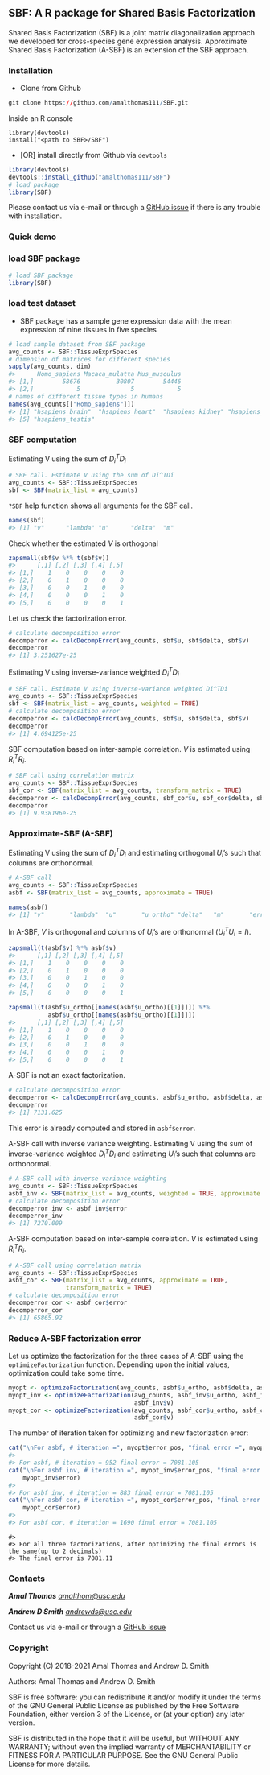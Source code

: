 
<!-- README.md is generated from README.Rmd. Please edit that file -->

## SBF: A R package for Shared Basis Factorization

Shared Basis Factorization (SBF) is a joint matrix diagonalization
approach we developed for cross-species gene expression analysis.
Approximate Shared Basis Factorization (A-SBF) is an extension of the
SBF approach.

### Installation

-   Clone from Github

``` r
git clone https://github.com/amalthomas111/SBF.git
```

Inside an R console

    library(devtools)
    install("<path to SBF>/SBF")

-   \[OR\] install directly from Github via `devtools`

``` r
library(devtools)
devtools::install_github("amalthomas111/SBF")
# load package
library(SBF)
```

Please contact us via e-mail or through a [GitHub
issue](https://github.com/amalthomas111/SBF/issues) if there is any
trouble with installation.

### Quick demo

### load SBF package

``` r
# load SBF package
library(SBF)
```

### load test dataset

-   SBF package has a sample gene expression data with the mean
    expression of nine tissues in five species

``` r
# load sample dataset from SBF package
avg_counts <- SBF::TissueExprSpecies
# dimension of matrices for different species
sapply(avg_counts, dim)
#>      Homo_sapiens Macaca_mulatta Mus_musculus
#> [1,]        58676          30807        54446
#> [2,]            5              5            5
# names of different tissue types in humans
names(avg_counts[["Homo_sapiens"]])
#> [1] "hsapiens_brain"  "hsapiens_heart"  "hsapiens_kidney" "hsapiens_liver" 
#> [5] "hsapiens_testis"
```

### SBF computation

Estimating V using the sum of
*D*<sub>*i*</sub><sup>*T*</sup>*D*<sub>*i*</sub>

``` r
# SBF call. Estimate V using the sum of Di^TDi
avg_counts <- SBF::TissueExprSpecies
sbf <- SBF(matrix_list = avg_counts)
```

`?SBF` help function shows all arguments for the SBF call.

``` r
names(sbf)
#> [1] "v"      "lambda" "u"      "delta"  "m"
```

Check whether the estimated *V* is orthogonal

``` r
zapsmall(sbf$v %*% t(sbf$v))
#>      [,1] [,2] [,3] [,4] [,5]
#> [1,]    1    0    0    0    0
#> [2,]    0    1    0    0    0
#> [3,]    0    0    1    0    0
#> [4,]    0    0    0    1    0
#> [5,]    0    0    0    0    1
```

Let us check the factorization error.

``` r
# calculate decomposition error
decomperror <- calcDecompError(avg_counts, sbf$u, sbf$delta, sbf$v)
decomperror
#> [1] 3.251627e-25
```

Estimating V using inverse-variance weighted
*D*<sub>*i*</sub><sup>*T*</sup>*D*<sub>*i*</sub>

``` r
# SBF call. Estimate V using inverse-variance weighted Di^TDi
avg_counts <- SBF::TissueExprSpecies
sbf <- SBF(matrix_list = avg_counts, weighted = TRUE)
# calculate decomposition error
decomperror <- calcDecompError(avg_counts, sbf$u, sbf$delta, sbf$v)
decomperror
#> [1] 4.694125e-25
```

SBF computation based on inter-sample correlation. *V* is estimated
using *R*<sub>*i*</sub><sup>*T*</sup>*R*<sub>*i*</sub>.

``` r
# SBF call using correlation matrix
avg_counts <- SBF::TissueExprSpecies
sbf_cor <- SBF(matrix_list = avg_counts, transform_matrix = TRUE)
decomperror <- calcDecompError(avg_counts, sbf_cor$u, sbf_cor$delta, sbf_cor$v)
decomperror
#> [1] 9.938196e-25
```

### Approximate-SBF (A-SBF)

Estimating V using the sum of
*D*<sub>*i*</sub><sup>*T*</sup>*D*<sub>*i*</sub> and estimating
orthogonal *U*<sub>*i*</sub>’s such that columns are orthonormal.

``` r
# A-SBF call
avg_counts <- SBF::TissueExprSpecies
asbf <- SBF(matrix_list = avg_counts, approximate = TRUE)
```

``` r
names(asbf)
#> [1] "v"       "lambda"  "u"       "u_ortho" "delta"   "m"       "error"
```

In A-SBF, *V* is orthogonal and columns of *U*<sub>*i*</sub>’s are
orthonormal (*U*<sub>*i*</sub><sup>*T*</sup>*U*<sub>*i*</sub> = *I*).

``` r
zapsmall(t(asbf$v) %*% asbf$v)
#>      [,1] [,2] [,3] [,4] [,5]
#> [1,]    1    0    0    0    0
#> [2,]    0    1    0    0    0
#> [3,]    0    0    1    0    0
#> [4,]    0    0    0    1    0
#> [5,]    0    0    0    0    1
```

``` r
zapsmall(t(asbf$u_ortho[[names(asbf$u_ortho)[[1]]]]) %*%
           asbf$u_ortho[[names(asbf$u_ortho)[[1]]]])
#>      [,1] [,2] [,3] [,4] [,5]
#> [1,]    1    0    0    0    0
#> [2,]    0    1    0    0    0
#> [3,]    0    0    1    0    0
#> [4,]    0    0    0    1    0
#> [5,]    0    0    0    0    1
```

A-SBF is not an exact factorization.

``` r
# calculate decomposition error
decomperror <- calcDecompError(avg_counts, asbf$u_ortho, asbf$delta, asbf$v)
decomperror
#> [1] 7131.625
```

This error is already computed and stored in `asbf$error`.

A-SBF call with inverse variance weighting. Estimating V using the sum
of inverse-variance weighted
*D*<sub>*i*</sub><sup>*T*</sup>*D*<sub>*i*</sub> and estimating
*U*<sub>*i*</sub>’s such that columns are orthonormal.

``` r
# A-SBF call with inverse variance weighting
avg_counts <- SBF::TissueExprSpecies
asbf_inv <- SBF(matrix_list = avg_counts, weighted = TRUE, approximate = TRUE)
# calculate decomposition error
decomperror_inv <- asbf_inv$error
decomperror_inv
#> [1] 7270.009
```

A-SBF computation based on inter-sample correlation. *V* is estimated
using *R*<sub>*i*</sub><sup>*T*</sup>*R*<sub>*i*</sub>.

``` r
# A-SBF call using correlation matrix
avg_counts <- SBF::TissueExprSpecies
asbf_cor <- SBF(matrix_list = avg_counts, approximate = TRUE,
                transform_matrix = TRUE)
# calculate decomposition error
decomperror_cor <- asbf_cor$error
decomperror_cor
#> [1] 65865.92
```

### Reduce A-SBF factorization error

Let us optimize the factorization for the three cases of A-SBF using the
`optimizeFactorization` function. Depending upon the initial values,
optimization could take some time.

``` r
myopt <- optimizeFactorization(avg_counts, asbf$u_ortho, asbf$delta, asbf$v)
myopt_inv <- optimizeFactorization(avg_counts, asbf_inv$u_ortho, asbf_inv$delta,
                                   asbf_inv$v)
myopt_cor <- optimizeFactorization(avg_counts, asbf_cor$u_ortho, asbf_cor$delta,
                                   asbf_cor$v)
```

The number of iteration taken for optimizing and new factorization
error:

``` r
cat("\nFor asbf, # iteration =", myopt$error_pos, "final error =", myopt$error)
#> 
#> For asbf, # iteration = 952 final error = 7081.105
cat("\nFor asbf inv, # iteration =", myopt_inv$error_pos, "final error =",
    myopt_inv$error)
#> 
#> For asbf inv, # iteration = 883 final error = 7081.105
cat("\nFor asbf cor, # iteration =", myopt_cor$error_pos, "final error =",
    myopt_cor$error)
#> 
#> For asbf cor, # iteration = 1690 final error = 7081.105
```

    #> 
    #> For all three factorizations, after optimizing the final errors is the same(up to 2 decimals)
    #> The final error is 7081.11

### Contacts

***Amal Thomas*** *<amalthom@usc.edu>*

***Andrew D Smith*** *<andrewds@usc.edu>*

Contact us via e-mail or through a [GitHub
issue](https://github.com/amalthomas111/SBF/issues)

### Copyright

Copyright (C) 2018-2021 Amal Thomas and Andrew D. Smith

Authors: Amal Thomas and Andrew D. Smith

SBF is free software: you can redistribute it and/or modify it under the
terms of the GNU General Public License as published by the Free
Software Foundation, either version 3 of the License, or (at your
option) any later version.

SBF is distributed in the hope that it will be useful, but WITHOUT ANY
WARRANTY; without even the implied warranty of MERCHANTABILITY or
FITNESS FOR A PARTICULAR PURPOSE. See the GNU General Public License for
more details.
